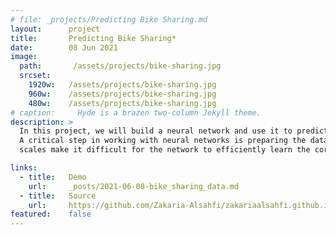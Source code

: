 ```yaml
---
# file: _projects/Predicting Bike Sharing.md
layout:      project
title:       Predicting Bike Sharing*
date:        08 Jun 2021
image:
  path:       /assets/projects/bike-sharing.jpg
  srcset:
    1920w:   /assets/projects/bike-sharing.jpg
    960w:    /assets/projects/bike-sharing.jpg
    480w:    /assets/projects/bike-sharing.jpg
# caption:     Hyde is a brazen two-column Jekyll theme.
description: >
  In this project, we will build a neural network and use it to predict daily bike rental ridership.
  A critical step in working with neural networks is preparing the data correctly. Variables on different
  scales make it difficult for the network to efficiently learn the correct weights.

links:
  - title:   Demo
    url:     _posts/2021-06-08-bike_sharing_data.md
  - title:   Source
    url:     https://github.com/Zakaria-Alsahfi/zakariaalsahfi.github.io/blob/cfb388cf10ec30f210c6b4699678e7da5a6ce8da/_posts/2021-06-08-bike_sharing_data.md
featured:    false
---
```

